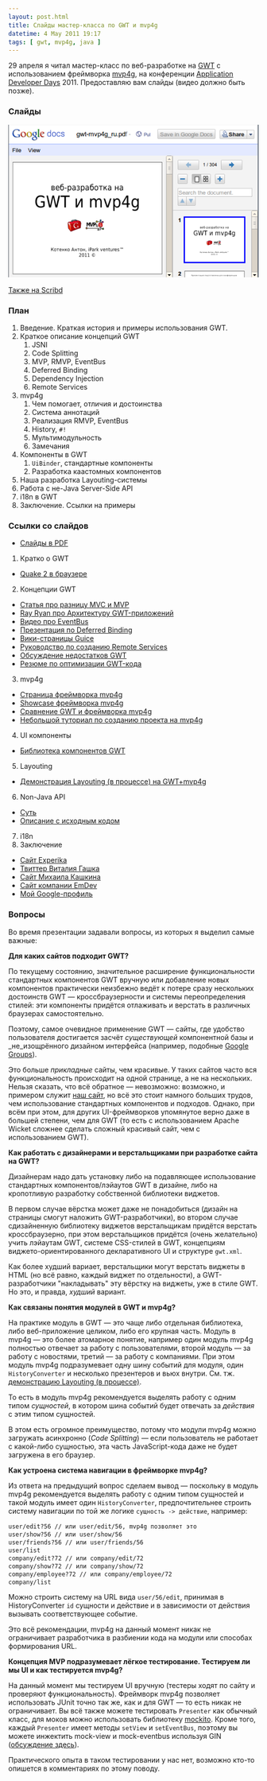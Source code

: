 ```yaml
---
layout: post.html
title: Слайды мастер-класса по GWT и mvp4g
datetime: 4 May 2011 19:17
tags: [ gwt, mvp4g, java ]
---
```


29 апреля я читал мастер-класс по веб-разработке на [GWT](http://code.google.com/intl/ru/webtoolkit/) с использованием фреймворка [mvp4g](http://code.google.com/p/mvp4g/), на конференции [Application Developer Days](http://addconf.ru) 2011. Предоставляю вам слайды (видео должно быть позже).

### Слайды

[![Cлайды](../assets/ru/gwt-mvp4g-slides/gdocs.ru.png)](https://docs.google.com/viewer?a=v&pid=explorer&chrome=true&srcid=0B9lKUPDNyz1vYTViZjYwZTEtODNmNC00OWZlLWFhODUtMDNkYzE5N2NjM2Fk&hl=en)

[Также на Scribd](http://www.scribd.com/doc/54690967/)

### План

 1. Введение. Краткая история и примеры использования GWT.
 1. Краткое описание концепций GWT
    1. JSNI
    1. Code Splitting
    1. MVP, RMVP, EventBus
    1. Deferred Binding
    1. Dependency Injection
    1. Remote Services
 1. mvp4g
    1. Чем помогает, отличия и достоинства
    2. Система аннотаций
    3. Реализация RMVP, EventBus
    4. History, `#!`
    5. Мультимодульность
    6. Замечания
 1. Компоненты в GWT
    1. `UiBinder`, стандартные компоненты
    2. Разработка каастомных компонентов
 1. Наша разработка Layouting-системы
 1. Работа с не-Java Server-Side API
 1. i18n в GWT
 1. Заключение. Ссылки на примеры

### Ссылки со слайдов

* [Слайды в PDF](http://goo.gl/4GgnS)

 1. Кратко о GWT

* [Quake 2 в браузере](http://quake2-gwt-port.appspot.com)

 2. Концепции GWT

* [Статья про разницу MVC и MVP](http://geekswithblogs.net/kobush/archive/2006/01/09/65305.aspx)
* [Ray Ryan про Архитектуру GWT-приложений](http://www.youtube.com/watch?v=PDuhR18-EdM)
* [Видео про EventBus](http://tv.jetbrains.net/videocontent/gwt-event-bus-basics)
* [Презентация по Deferred Binding](http://www.docstoc.com/docs/53396874/Deferred-Binding-The-Magic-of-GWT)
* [Вики-страницы Guice](http://code.google.com/p/google-guice/wiki/Motivation?tm=6)
* [Руководство по созданию Remote Services](http://developerlife.com/tutorials/?p=125)
* [Обсуждение недостатков GWT](http://www.linux.org.ru/forum/talks/4497412)
* [Резюме по оптимизации GWT-кода](http://galak-sandbox.blogspot.com/2010/10/gwt.html)

 3. mvp4g

* [Страница фреймворка mvp4g](http://code.google.com/p/mvp4g/)
* [Showcase фреймворка mvp4g](http://mvp4gshowcase.appspot.com)
* [Сравнение GWT и фреймворка mvp4g](http://code.google.com/p/mvp4g/wiki/Mvp4g_vs_GWTP)
* [Небольшой туториал по созданию проекта на mvp4g](http://cambiatablog.wordpress.com/2010/12/04/gwt-and-mvp4g-tutorial-1/)

 4. UI компоненты

* [Библиотека компонентов GWT](http://code.google.com/webtoolkit/doc/latest/RefWidgetGallery.html)

 5. Layouting

* [Демонстрация Layouting (в процессе) на GWT+mvp4g](http://github.com/shamansir/gwt-mvp4g-layouting-demo)

 6. Non-Java API

* [Суть](http://code.google.com/p/google-web-toolkit-doc-1-5/wiki/GettingStartedJSON)
* [Описание с исходным кодом](http://shamansir-ru.tumblr.com/post/1728720550/deferred-api-gwt-rpc)

 7. i18n
 8. Заключение

* [Сайт Experika](http://experika.com)
* [Твиттер Виталия Гашка](http://twitter.com/vgashock)
* [Сайт Михаила Кашкина](http://www.vurt.ru)
* [Сайт компании EmDev](http://emdev.ru)
* [Мой Google-профиль](http://profiles.google.com/shaman.sir)

### Вопросы

Во время презентации задавали вопросы, из которых я выделил самые важные:

**Для каких сайтов подходит GWT?**

По текущему состоянию, значительное расширение функциональности стандартных компонентов GWT вручную или добавление новых компонентов практически неизбежно ведёт к потере сразу нескольких достоинств GWT &mdash; кроссбраузерности и системы переопределения стилей: эти компоненты придётся отлаживать и верстать в различных браузерах самостоятельно.

Поэтому, самое очевидное применение GWT &mdash; сайты, где удобство пользователя достигается засчёт _существующей_ компонентной базы и _не_изощрённого дизайном интерфейса (например, подобные [Google Groups](http://groups.google.com)).

Это больше _прикладные_ сайты, чем красивые. У таких сайтов часто вся функциональность происходит на одной странице, а не на нескольких. Нельзя сказать, что всё обратное &mdash; невозможно: возможно, и примером служит [наш сайт](http://experika.com/ui/#!job/start), но всё это стоит намного больших трудов, чем использование стандартных компонентов и подходов. Однако, при всём при этом, для других UI-фреймворков упомянутое верно даже в большей степени, чем для GWT (то есть с использованием Apache Wicket сложнее сделать сложный красивый сайт, чем с использованием GWT).

**Как работать с дизайнерами и верстальщиками при разработке сайта на GWT?**

Дизайнерам надо дать установку либо на подавляющее использование стандартных компонентов/лэйаутов GWT в дизайне, либо на кропотливую разработку собственной библиотеки виджетов.

В первом случае вёрстка может даже не понадобиться (дизайн на страницы смогут наложить GWT-разработчики), во втором случае сдизайненную библиотеку виджетов верстальщикам придётся верстать кроссбраузерно, при этом верстальщиков придётся (очень желательно) учить лэйаутам GWT, системе CSS-стилей в GWT, концепциям виджето-ориентированного декларативного UI и структуре <code>gwt.xml</code>.

Как более худший вариает, верстальщики могут верстать виджеты в HTML (но всё равно, каждый виджет по отдельности), а GWT-разработчики "накладывать" эту вёрстку на виджеты, уже в стиле GWT. Но это, и правда, _худший_ вариант.</dd>

**Как связаны понятия модулей в GWT и mvp4g?**

На практике модуль в GWT &mdash; это чаще либо отдельная библиотека, либо веб-приложение целиком, либо его крупная часть. Модуль в mvp4g &mdash; это более атомарное понятие, например один модуль mvp4g полностью отвечает за работу с пользователями, второй модуль &mdash; за работу с новостями, третий &mdash; за работу с компаниями. При этом модуль mvp4g подразумевает одну шину событий для модуля, один `HistoryConverter` и несколько презентеров и вьюх внутри. См. тж. [демонстрацию Layouting (в процессе)](http://github.com/shamansir/gwt-mvp4g-layouting-demo).

То есть в модуль mvp4g рекомендуется выделять работу с одним типом _сущностей_, в котором шина событий будет отвечать за _действия_ с этим типом сущностей.

В этом есть огромное преимущество, потому что модули mvp4g можно загружать асинхронно (_Code Splitting_) &mdash; если пользователь не работает с какой-либо сущностью, эта часть JavaScript-кода даже не будет загружена в его браузер.

**Как устроена система навигации в фреймворке mvp4g?**

Из ответа на предыдущий вопрос сделаем вывод &mdash; поскольку в модуль mvp4g рекомендуется выделять работу с одним типом сущностей и такой модуль имеет один `HistoryConverter`, предпочтительнее строить систему навигации по той же логике `сущность -> действие`, например:

    user/edit?56 // или user/edit/56, mvp4g позволяет это
    user/show?56 // или user/show/56
    user/friends?56 // или user/friends/56
    user/list
    company/edit?72 // или company/edit/72
    company/show?72 // или company/show/72
    company/employee?72 // или company/employee/72
    company/list

Можно строить систему на URL вида `user/56/edit`, принимая в HistoryConverter `id` сущности и действие и в зависимости от действия вызывать соответствующее событие.

Это всё рекомендации, mvp4g на данный момент никак не ограничивает разработчика в разбиении кода на модули или способах формирования URL.

**Концепция MVP подразумевает лёгкое тестирование. Тестируем ли мы UI и как тестируется mvp4g?**

На данный момент мы тестируем UI вручную (тестеры ходят по сайту и проверяют функциональность). Фреймворк mvp4g позволяет использовать JUnit точно так же, как и для GWT &mdash; то есть никак не ограничивает. Вы всё также можете тестировать `Presenter` как обычный класс, для моков можно использовать библиотеку [mockito](http://mockito.org/). Кроме того, каждый `Presenter` имеет методы `setView` и `setEventBus`, поэтому вы можете инжектить mock-view и mock-eventbus используя GIN ([обсуждение здесь](http://groups.google.com/group/mvp4g/browse_thread/thread/82cac05eabe2401b)).

Практического опыта в таком тестировании у нас нет, возможно кто-то опишется в комментариях по этому поводу.
